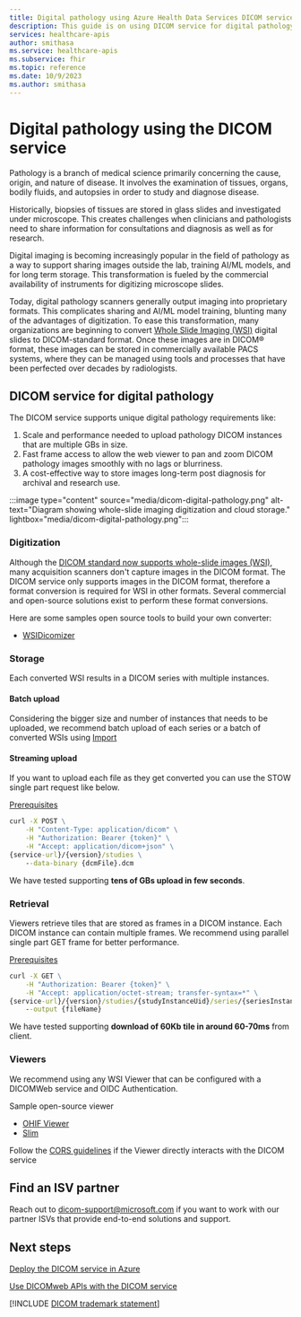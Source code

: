 ```yaml
---
title: Digital pathology using Azure Health Data Services DICOM service
description: This guide is on using DICOM service for digital pathology
services: healthcare-apis
author: smithasa
ms.service: healthcare-apis
ms.subservice: fhir
ms.topic: reference
ms.date: 10/9/2023
ms.author: smithasa
---
```


# Digital pathology using the DICOM service

Pathology is a branch of medical science primarily concerning the cause, origin, and nature of disease. It involves the examination of tissues, organs, bodily fluids, and autopsies in order to study and diagnose disease.

Historically, biopsies of tissues are stored in glass slides and investigated under microscope. This creates challenges when clinicians and pathologists need to share information for consultations and diagnosis as well as for research.  

Digital imaging is becoming increasingly popular in the field of pathology as a way to support sharing images outside the lab, training AI/ML models, and for long term storage. This transformation is fueled by the commercial availability of instruments for digitizing microscope slides.

Today, digital pathology scanners generally output imaging into proprietary formats. This complicates sharing and AI/ML model training, blunting many of the advantages of digitization. To ease this transformation, many organizations are beginning to convert [Whole Slide Imaging (WSI)](https://dicom.nema.org/Dicom/DICOMWSI/) digital slides to DICOM-standard format. Once these images are in DICOM&reg; format, these images can be stored in commercially available PACS systems, where they can be managed using tools and processes that have been perfected over decades by radiologists.

## DICOM service for digital pathology 

The DICOM service supports unique digital pathology requirements like:

1. Scale and performance needed to upload pathology DICOM instances that are multiple GBs in size.
2. Fast frame access to allow the web viewer to pan and zoom DICOM pathology images smoothly with no lags or blurriness.
3. A cost-effective way to store images long-term post diagnosis for archival and research use.


:::image type="content" source="media/dicom-digital-pathology.png" alt-text="Diagram showing whole-slide imaging digitization and cloud storage." lightbox="media/dicom-digital-pathology.png":::

### Digitization

Although the [DICOM standard now supports whole-slide images (WSI)](https://dicom.nema.org/dicom/dicomwsi/), many acquisition scanners don't capture images in the DICOM format. The DICOM service only supports images in the DICOM format, therefore a format conversion is required for WSI in other formats. Several commercial and open-source solutions exist to perform these format conversions.

Here are some samples open source tools to build your own converter:

- [WSIDicomizer](https://github.com/imi-bigpicture/wsidicomizer)

### Storage

Each converted WSI results in a DICOM series with multiple instances. 

#### Batch upload
Considering the bigger size and number of instances that needs to be uploaded, we recommend batch upload of each series or a batch of converted WSIs using [Import](./import-files.md)

#### Streaming upload
If you want to upload each file as they get converted you can use the STOW single part request like below.

[Prerequisites](dicomweb-standard-apis-curl.md#prerequisites)

```cmd
curl -X POST \
    -H "Content-Type: application/dicom" \
    -H "Authorization: Bearer {token}" \
    -H "Accept: application/dicom+json" \
{service-url}/{version}/studies \
    --data-binary {dcmFile}.dcm
```

We have tested supporting **tens of GBs upload in few seconds**. 

### Retrieval

Viewers retrieve tiles that are stored as frames in a DICOM instance. Each DICOM instance can contain multiple frames. We recommend using parallel single part GET frame for better performance.

 [Prerequisites](dicomweb-standard-apis-curl.md#prerequisites)

```cmd
curl -X GET \
    -H "Authorization: Bearer {token}" \
    -H "Accept: application/octet-stream; transfer-syntax=*" \
{service-url}/{version}/studies/{studyInstanceUid}/series/{seriesInstanceUid}/instances/{sopInstanceUid}/frames/{frameNumber} \
    --output {fileName}
```

We have tested supporting **download of 60Kb tile in around 60-70ms** from client.

### Viewers

We recommend using any WSI Viewer that can be configured with a DICOMWeb service and OIDC Authentication. 

Sample open-source viewer

- [OHIF Viewer](https://github.com/microsoft/dicom-ohif)
- [Slim](https://github.com/herrmannlab/slim)

Follow the [CORS guidelines](configure-cross-origin-resource-sharing.md) if the Viewer directly interacts with the DICOM service











## Find an ISV partner

Reach out to dicom-support@microsoft.com if you want to work with our partner ISVs that provide end-to-end solutions and support.

## Next steps

[Deploy the DICOM service in Azure](deploy-dicom-services-in-azure.md)

[Use DICOMweb APIs with the DICOM service](dicomweb-standard-apis-with-dicom-services.md)

[!INCLUDE [DICOM trademark statement](../includes/healthcare-apis-dicom-trademark.md)]